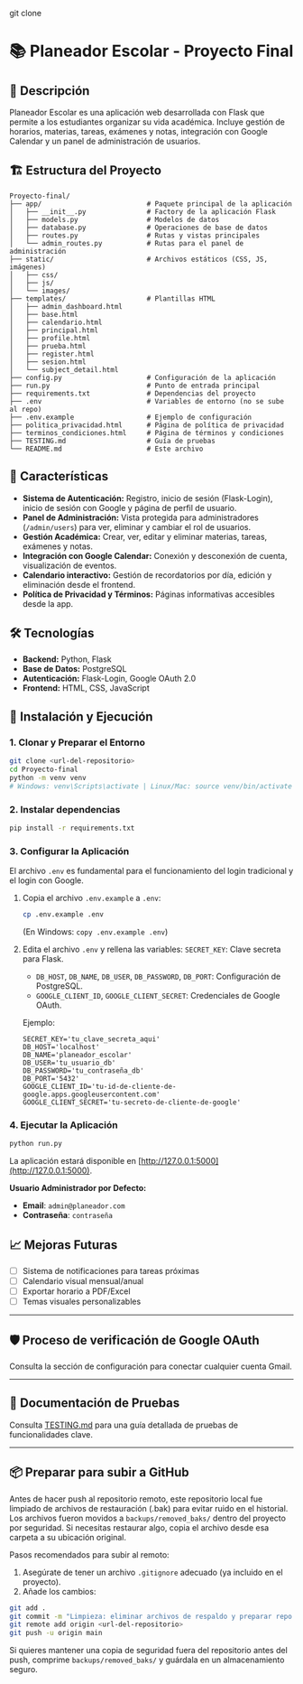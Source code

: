 git clone <url-del-repositorio>

# 📚 Planeador Escolar - Proyecto Final

## 🎯 Descripción

Planeador Escolar es una aplicación web desarrollada con Flask que permite a los estudiantes organizar su vida académica. Incluye gestión de horarios, materias, tareas, exámenes y notas, integración con Google Calendar y un panel de administración de usuarios.

## 🏗️ Estructura del Proyecto

```
Proyecto-final/
├── app/                          # Paquete principal de la aplicación
│   ├── __init__.py               # Factory de la aplicación Flask
│   ├── models.py                 # Modelos de datos
│   ├── database.py               # Operaciones de base de datos
│   ├── routes.py                 # Rutas y vistas principales
│   └── admin_routes.py           # Rutas para el panel de administración
├── static/                       # Archivos estáticos (CSS, JS, imágenes)
│   ├── css/
│   ├── js/
│   └── images/
├── templates/                    # Plantillas HTML
│   ├── admin_dashboard.html
│   ├── base.html
│   ├── calendario.html
│   ├── principal.html
│   ├── profile.html
│   ├── prueba.html
│   ├── register.html
│   ├── sesion.html
│   └── subject_detail.html
├── config.py                     # Configuración de la aplicación
├── run.py                        # Punto de entrada principal
├── requirements.txt              # Dependencias del proyecto
├── .env                          # Variables de entorno (no se sube al repo)
├── .env.example                  # Ejemplo de configuración
├── politica_privacidad.html      # Página de política de privacidad
├── terminos_condiciones.html     # Página de términos y condiciones
├── TESTING.md                    # Guía de pruebas
└── README.md                     # Este archivo
```

## 🚀 Características

- **Sistema de Autenticación:** Registro, inicio de sesión (Flask-Login), inicio de sesión con Google y página de perfil de usuario.
- **Panel de Administración:** Vista protegida para administradores (`/admin/users`) para ver, eliminar y cambiar el rol de usuarios.
- **Gestión Académica:** Crear, ver, editar y eliminar materias, tareas, exámenes y notas.
- **Integración con Google Calendar:** Conexión y desconexión de cuenta, visualización de eventos.
- **Calendario interactivo:** Gestión de recordatorios por día, edición y eliminación desde el frontend.
- **Política de Privacidad y Términos:** Páginas informativas accesibles desde la app.

## 🛠️ Tecnologías

- **Backend:** Python, Flask
- **Base de Datos:** PostgreSQL
- **Autenticación:** Flask-Login, Google OAuth 2.0
- **Frontend:** HTML, CSS, JavaScript

## 🚀 Instalación y Ejecución

### 1. Clonar y Preparar el Entorno

```bash
git clone <url-del-repositorio>
cd Proyecto-final
python -m venv venv
# Windows: venv\Scripts\activate | Linux/Mac: source venv/bin/activate
```

### 2. Instalar dependencias

```bash
pip install -r requirements.txt
```

### 3. Configurar la Aplicación

El archivo `.env` es fundamental para el funcionamiento del login tradicional y el login con Google.

1. Copia el archivo `.env.example` a `.env`:
    ```bash
    cp .env.example .env
    ```
    (En Windows: `copy .env.example .env`)

2. Edita el archivo `.env` y rellena las variables:
    `SECRET_KEY`: Clave secreta para Flask.
    - `DB_HOST`, `DB_NAME`, `DB_USER`, `DB_PASSWORD`, `DB_PORT`: Configuración de PostgreSQL.
    - `GOOGLE_CLIENT_ID`, `GOOGLE_CLIENT_SECRET`: Credenciales de Google OAuth.

    Ejemplo:
    ```
    SECRET_KEY='tu_clave_secreta_aqui'
    DB_HOST='localhost'
    DB_NAME='planeador_escolar'
    DB_USER='tu_usuario_db'
    DB_PASSWORD='tu_contraseña_db'
    DB_PORT='5432'
    GOOGLE_CLIENT_ID='tu-id-de-cliente-de-google.apps.googleusercontent.com'
    GOOGLE_CLIENT_SECRET='tu-secreto-de-cliente-de-google'
    ```

### 4. Ejecutar la Aplicación

```bash
python run.py
```
La aplicación estará disponible en [http://127.0.0.1:5000](http://127.0.0.1:5000).

**Usuario Administrador por Defecto:**
- **Email**: `admin@planeador.com`
- **Contraseña**: `contraseña`

## 📈 Mejoras Futuras

- [ ] Sistema de notificaciones para tareas próximas
- [ ] Calendario visual mensual/anual
- [ ] Exportar horario a PDF/Excel
- [ ] Temas visuales personalizables

---

## 🛡️ Proceso de verificación de Google OAuth

Consulta la sección de configuración para conectar cualquier cuenta Gmail.

---

## 📖 Documentación de Pruebas

Consulta [TESTING.md](TESTING.md) para una guía detallada de pruebas de funcionalidades clave.

---

## 📦 Preparar para subir a GitHub

Antes de hacer push al repositorio remoto, este repositorio local fue limpiado de archivos de restauración (.bak) para evitar ruido en el historial. Los archivos fueron movidos a `backups/removed_baks/` dentro del proyecto por seguridad. Si necesitas restaurar algo, copia el archivo desde esa carpeta a su ubicación original.

Pasos recomendados para subir al remoto:

1. Asegúrate de tener un archivo `.gitignore` adecuado (ya incluido en el proyecto).
2. Añade los cambios:

```bash
git add .
git commit -m "Limpieza: eliminar archivos de respaldo y preparar repo para GitHub"
git remote add origin <url-del-repositorio>
git push -u origin main
```

Si quieres mantener una copia de seguridad fuera del repositorio antes del push, comprime `backups/removed_baks/` y guárdala en un almacenamiento seguro.


